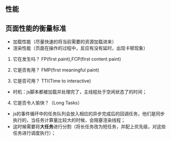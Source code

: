 ## 性能

## 页面性能的衡量标准

* 加载性能（尽量快速的将当前需要的资源加载进来）
* 渲染性能（页面在操作的过程中，反应有没有延时，出现卡顿现象）

1. 它在发生吗？  FP(first paint),FCP(first content paint)

2. 它是否有用？ FMP(first meaningful paint)

3. 它是否可用？ TTI(Time to interactive) 

* 时机：js脚本都被加载并处理完了，主线程处于空闲状态了的时间；

4. 它是否令人愉快？（Long Tasks）

* js的事件循环中的任务队列会放入相应的异步完成后的回调任务，他们是同步执行的，当任务计算量比较大的时候，会阻塞渲染线程；
* 这时候需要将**大任务**进行分割（将长任务改为短任务，并配上优先级，对这些任务进行调度执行）；
